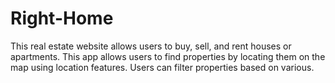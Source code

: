 # Right-Home
This real estate website allows users to buy, sell, and rent houses or apartments. This app allows users to find properties by locating them on the map using location features. Users can filter properties based on various.
